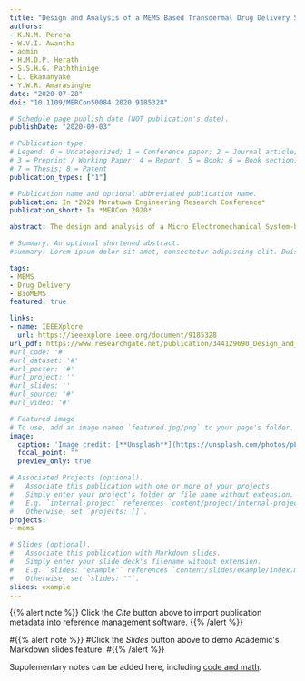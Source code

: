 ```yaml
---
title: "Design and Analysis of a MEMS Based Transdermal Drug Delivery System"
authors:
- K.N.M. Perera
- W.V.I. Awantha
- admin
- H.M.D.P. Herath
- S.S.H.G. Paththinige
- L. Ekananyake
- Y.W.R. Amarasinghe
date: "2020-07-28"
doi: "10.1109/MERCon50084.2020.9185328"

# Schedule page publish date (NOT publication's date).
publishDate: "2020-09-03"

# Publication type.
# Legend: 0 = Uncategorized; 1 = Conference paper; 2 = Journal article;
# 3 = Preprint / Working Paper; 4 = Report; 5 = Book; 6 = Book section;
# 7 = Thesis; 8 = Patent
publication_types: ["1"]

# Publication name and optional abbreviated publication name.
publication: In *2020 Moratuwa Engineering Research Conference*
publication_short: In *MERCon 2020*

abstract: The design and analysis of a Micro Electromechanical System-based (MEMS-based) Transdermal Drug Delivery System are presented in the research article. A conceptual design for the delivery of Levodopa was proposed by the authors. Major components of the system were identified as a microfluidic pump, microneedle array and the microfluidic channels connecting the system. The working principles of these components were selected according to the persisting requirements and design considerations. Simulations were conducted to evaluate the performance and to optimize the design of the system. A fabrication method for the system was proposed by the authors as a stacked layer. The results of the simulations conducted were presented. The simulations show positive results with the performance of the system and do not suggest a mode of mechanical failure of the system at the given boundary conditions. The paper concludes with recommendations for future work.

# Summary. An optional shortened abstract.
#summary: Lorem ipsum dolor sit amet, consectetur adipiscing elit. Duis posuere tellus ac convallis placerat. Proin tincidunt magna sed ex sollicitudin condimentum.

tags:
- MEMS
- Drug Delivery
- BioMEMS
featured: true

links:
- name: IEEEXplore
  url: https://ieeexplore.ieee.org/document/9185328
url_pdf: https://www.researchgate.net/publication/344129690_Design_and_Analysis_of_a_MEMS_Based_Transdermal_Drug_Delivery_System
#url_code: '#'
#url_dataset: '#'
#url_poster: '#'
#url_project: ''
#url_slides: ''
#url_source: '#'
#url_video: '#'

# Featured image
# To use, add an image named `featured.jpg/png` to your page's folder. 
image:
  caption: 'Image credit: [**Unsplash**](https://unsplash.com/photos/pLCdAaMFLTE)'
  focal_point: ""
  preview_only: true

# Associated Projects (optional).
#   Associate this publication with one or more of your projects.
#   Simply enter your project's folder or file name without extension.
#   E.g. `internal-project` references `content/project/internal-project/index.md`.
#   Otherwise, set `projects: []`.
projects:
- mems

# Slides (optional).
#   Associate this publication with Markdown slides.
#   Simply enter your slide deck's filename without extension.
#   E.g. `slides: "example"` references `content/slides/example/index.md`.
#   Otherwise, set `slides: ""`.
slides: example
---
```


{{% alert note %}}
Click the *Cite* button above to import publication metadata into reference management software.
{{% /alert %}}

#{{% alert note %}}
#Click the *Slides* button above to demo Academic's Markdown slides feature.
#{{% /alert %}}

Supplementary notes can be added here, including [code and math](https://sourcethemes.com/academic/docs/writing-markdown-latex/).


